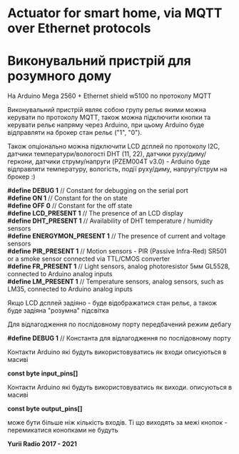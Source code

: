 <h1>Actuator for smart home, via MQTT over Ethernet protocols</h1>
<h1>Виконувальний пристрій для розумного дому</h1>
На Arduino Mega 2560 + Ethernet shield w5100 по протоколу MQTT

Виконувальний пристрій являє собою групу рельє якими можна керувати по протоколу MQTT,
також можна підключити кнопки та керувати рельє напряму через Arduino, при цьому Arduino
буде відправляти на брокер стан рельє ("1", "0").

Також опціонально можна підключити LCD дсплей по протоколу I2C, датчики температури/вологості DHT (11, 22), датчики руху/диму/геркони, датчики струму/напруги (PZEM004T v3.0) - Arduino буде відправляти температуру, вологість, події руху/диму, напругу/струм на брокер :)

<b>#define DEBUG 1</b> // Constant for debugging on the serial port<br />
<b>#define ON 1</b>    // Constant for the on state<br />
<b>#define OFF 0</b>   // Constant for the off state<br />
<b>#define LCD_PRESENT 1</b> // The presence of an LCD display<br />
<b>#define DHT_PRESENT 1</b> // Availability of DHT temperature / humidity sensors<br />
<b>#define ENERGYMON_PRESENT 1</b> // The presence of current and voltage sensors<br />
<b>#define PIR_PRESENT 1</b> // Motion sensors - PIR (Passive Infra-Red) SR501 or a smoke sensor connected via TTL/CMOS converter<br />
<b>#define FR_PRESENT 1</b> // Light sensors, analog photoresistor 5мм GL5528, connected to Arduino analog inputs<br />
<b>#define LM_PRESENT 1</b> // Temperature sensors, analog sensors, such as LM35, connected to Arduino analog inputs<br />

Якщо LCD дсплей задіяно - буде відображатися стан рельє, а також буде задіяна "розумна" підсвітка

Для відлагодження по послідовному порту передбачений режим дебагу

<b>#define DEBUG 1</b> // Константа для відлагодження по послідовному порту

Контакти Arduino які будуть використовуватись як входи описуються в масиві

<b>const byte input_pins[]</b>

Контакти Arduino які будуть використовуватись як виходи. описуються в масиві

<b>const byte output_pins[]</b>

може бути більше ніж кількість входів. Ті що виходять за межі кнопок - перемикатися конопками не будуть

<b>Yurii Radio 2017 - 2021</b>